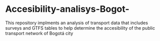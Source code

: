 # Accesibility-analisys-Bogot-
This repository implments an analysis of transport data that includes surveys and GTFS tables to help determine the accesibility of the public transport network of Bogotá city
